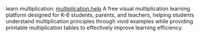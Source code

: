 learn multiplication: [multiplication.help](https://multiplication.help/)
A free visual multiplication learning platform designed for K-6 students, parents, and teachers, helping students understand multiplication principles through vivid examples while providing printable multiplication tables to effectively improve learning efficiency.
